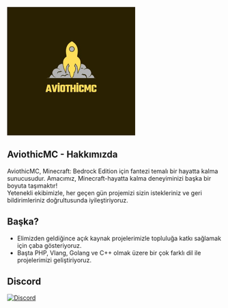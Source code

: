 <img src="https://raw.githubusercontent.com/AviothicMC/.github/main/logo.png" alt="image" width="300" height="auto">

## AviothicMC - Hakkımızda
AviothicMC, Minecraft: Bedrock Edition için fantezi temalı bir hayatta kalma sunucusudur. Amacımız, Minecraft-hayatta kalma deneyiminizi başka bir boyuta taşımaktır! <br/>
Yetenekli ekibimizle, her geçen gün projemizi sizin istekleriniz ve geri bildirimleriniz doğrultusunda iyileştiriyoruz.

## Başka?

- Elimizden geldiğince açık kaynak projelerimizle topluluğa katkı sağlamak için çaba gösteriyoruz.
- Başta PHP, Vlang, Golang ve C++ olmak üzere bir çok farklı dil ile projelerimizi geliştiriyoruz.

## Discord
<a href="https://discord.gg/beCkCt5428"><img src="https://img.shields.io/discord/1216446276070150246?label=discord&color=7289DA&logo=discord" alt="Discord" /></a>
